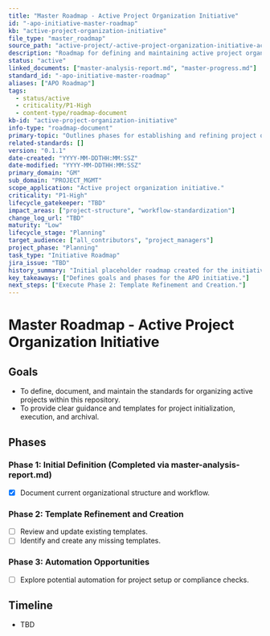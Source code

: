 ```yaml
---
title: "Master Roadmap - Active Project Organization Initiative"
id: "-apo-initiative-master-roadmap"
kb: "active-project-organization-initiative"
file_type: "master_roadmap"
source_path: "active-project/-active-project-organization-initiative-active/master-roadmap.md"
description: "Roadmap for defining and maintaining active project organization standards."
status: "active"
linked_documents: ["master-analysis-report.md", "master-progress.md"]
standard_id: "-apo-initiative-master-roadmap"
aliases: ["APO Roadmap"]
tags:
  - status/active
  - criticality/P1-High
  - content-type/roadmap-document
kb-id: "active-project-organization-initiative"
info-type: "roadmap-document"
primary-topic: "Outlines phases for establishing and refining project organization standards."
related-standards: []
version: "0.1.1"
date-created: "YYYY-MM-DDTHH:MM:SSZ"
date-modified: "YYYY-MM-DDTHH:MM:SSZ"
primary_domain: "GM"
sub_domain: "PROJECT_MGMT"
scope_application: "Active project organization initiative."
criticality: "P1-High"
lifecycle_gatekeeper: "TBD"
impact_areas: ["project-structure", "workflow-standardization"]
change_log_url: "TBD"
maturity: "Low"
lifecycle_stage: "Planning"
target_audience: ["all_contributors", "project_managers"]
project_phase: "Planning"
task_type: "Initiative Roadmap"
jira_issue: "TBD"
history_summary: "Initial placeholder roadmap created for the initiative. Parent folder renamed to '-active-project-organization-initiative-active'."
key_takeaways: ["Defines goals and phases for the APO initiative."]
next_steps: ["Execute Phase 2: Template Refinement and Creation."]
---
```

# Master Roadmap - Active Project Organization Initiative

## Goals
- To define, document, and maintain the standards for organizing active projects within this repository.
- To provide clear guidance and templates for project initialization, execution, and archival.

## Phases
### Phase 1: Initial Definition (Completed via master-analysis-report.md)
-   [x] Document current organizational structure and workflow.

### Phase 2: Template Refinement and Creation
-   [ ] Review and update existing templates.
-   [ ] Identify and create any missing templates.

### Phase 3: Automation Opportunities
-   [ ] Explore potential automation for project setup or compliance checks.

## Timeline
- TBD
